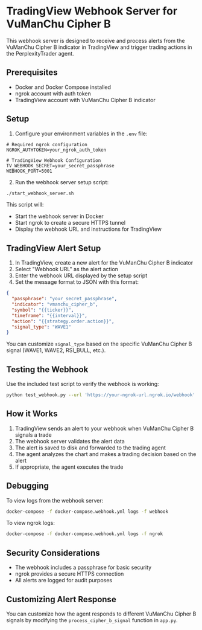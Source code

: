 # TradingView Webhook Server for VuManChu Cipher B

This webhook server is designed to receive and process alerts from the VuManChu Cipher B indicator in TradingView and trigger trading actions in the PerplexityTrader agent.

## Prerequisites

- Docker and Docker Compose installed
- ngrok account with auth token
- TradingView account with VuManChu Cipher B indicator

## Setup

1. Configure your environment variables in the `.env` file:

```
# Required ngrok configuration
NGROK_AUTHTOKEN=your_ngrok_auth_token

# TradingView Webhook Configuration
TV_WEBHOOK_SECRET=your_secret_passphrase
WEBHOOK_PORT=5001
```

2. Run the webhook server setup script:

```bash
./start_webhook_server.sh
```

This script will:
- Start the webhook server in Docker
- Start ngrok to create a secure HTTPS tunnel
- Display the webhook URL and instructions for TradingView

## TradingView Alert Setup

1. In TradingView, create a new alert for the VuManChu Cipher B indicator
2. Select "Webhook URL" as the alert action
3. Enter the webhook URL displayed by the setup script
4. Set the message format to JSON with this format:

```json
{
  "passphrase": "your_secret_passphrase",
  "indicator": "vmanchu_cipher_b",
  "symbol": "{{ticker}}",
  "timeframe": "{{interval}}",
  "action": "{{strategy.order.action}}",
  "signal_type": "WAVE1"
}
```

You can customize `signal_type` based on the specific VuManChu Cipher B signal (WAVE1, WAVE2, RSI_BULL, etc.).

## Testing the Webhook

Use the included test script to verify the webhook is working:

```bash
python test_webhook.py --url 'https://your-ngrok-url.ngrok.io/webhook' --action BUY --symbol SUI/USD
```

## How it Works

1. TradingView sends an alert to your webhook when VuManChu Cipher B signals a trade
2. The webhook server validates the alert data
3. The alert is saved to disk and forwarded to the trading agent
4. The agent analyzes the chart and makes a trading decision based on the alert
5. If appropriate, the agent executes the trade

## Debugging

To view logs from the webhook server:

```bash
docker-compose -f docker-compose.webhook.yml logs -f webhook
```

To view ngrok logs:

```bash
docker-compose -f docker-compose.webhook.yml logs -f ngrok
```

## Security Considerations

- The webhook includes a passphrase for basic security
- ngrok provides a secure HTTPS connection
- All alerts are logged for audit purposes

## Customizing Alert Response

You can customize how the agent responds to different VuManChu Cipher B signals by modifying the `process_cipher_b_signal` function in `app.py`. 